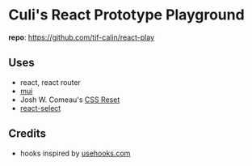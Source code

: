 # Culi's React Prototype Playground
**repo**: https://github.com/tif-calin/react-play

## Uses
 - react, react router
 - [mui](https://mui.com/)  
 - Josh W. Comeau's [CSS Reset](https://www.joshwcomeau.com/css/custom-css-reset/) 
 - [react-select](https://react-select.com/)

## Credits
 - hooks inspired by [usehooks.com](https://usehooks.com/)
